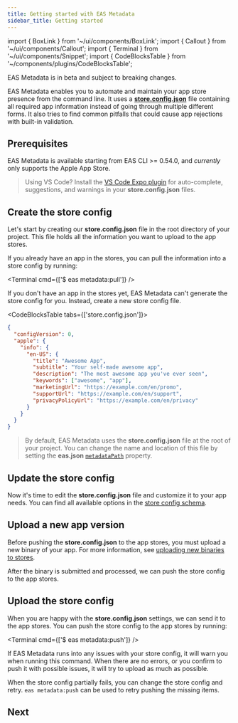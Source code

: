 ```yaml
---
title: Getting started with EAS Metadata
sidebar_title: Getting started
---
```


import { BoxLink } from '~/ui/components/BoxLink';
import { Callout } from '~/ui/components/Callout';
import { Terminal } from '~/ui/components/Snippet';
import { CodeBlocksTable } from '~/components/plugins/CodeBlocksTable';

<Callout type="warning">
  EAS Metadata is in beta and subject to breaking changes.
</Callout>
<br />

EAS Metadata enables you to automate and maintain your app store presence from the command line. It uses a [**store.config.json**](./config.md#static-store-config) file containing all required app information instead of going through multiple different forms. It also tries to find common pitfalls that could cause app rejections with built-in validation.

## Prerequisites

EAS Metadata is available starting from EAS CLI >= 0.54.0, and _currently_ only supports the Apple App Store.

> Using VS Code? Install the [VS Code Expo plugin](https://github.com/expo/vscode-expo#readme) for auto-complete, suggestions, and warnings in your **store.config.json** files.

## Create the store config

Let's start by creating our **store.config.json** file in the root directory of your project. This file holds all the information you want to upload to the app stores.

If you already have an app in the stores, you can pull the information into a store config by running:

<Terminal cmd={['$ eas metadata:pull']} />

If you don't have an app in the stores yet, EAS Metadata can't generate the store config for you. Instead, create a new store config file.

<CodeBlocksTable tabs={['store.config.json']}>

```json
{
  "configVersion": 0,
  "apple": {
    "info": {
      "en-US": {
        "title": "Awesome App",
        "subtitle": "Your self-made awesome app",
        "description": "The most awesome app you've ever seen",
        "keywords": ["awesome", "app"],
        "marketingUrl": "https://example.com/en/promo",
        "supportUrl": "https://example.com/en/support",
        "privacyPolicyUrl": "https://example.com/en/privacy"
      }
    }
  }
}
```

</CodeBlocksTable>

> By default, EAS Metadata uses the **store.config.json** file at the root of your project. You can change the name and location of this file by setting the **eas.json** [`metadataPath`](../../submit/eas-json.md#metadatapath) property.

## Update the store config

Now it's time to edit the **store.config.json** file and customize it to your app needs. You can find all available options in the [store config schema](./schema.md).

## Upload a new app version

Before pushing the **store.config.json** to the app stores, you must upload a new binary of your app. For more information, see [uploading new binaries to stores](../../submit/introduction.md).

After the binary is submitted and processed, we can push the store config to the app stores.

## Upload the store config

When you are happy with the **store.config.json** settings, we can send it to the app stores. You can push the store config to the app stores by running:

<Terminal cmd={['$ eas metadata:push']} />

If EAS Metadata runs into any issues with your store config, it will warn you when running this command. When there are no errors, or you confirm to push it with possible issues, it will try to upload as much as possible.

When the store config partially fails, you can change the store config and retry. `eas metadata:push` can be used to retry pushing the missing items.

## Next

<BoxLink title="Customize the store config" href="/eas/metadata/config" description="Customize the store config to adapt EAS Metadata to your preferred workflow." />

<BoxLink title="Store config schema" href="/eas/metadata/schema" description="Explore all configurable options EAS Metadata has to offer." />
